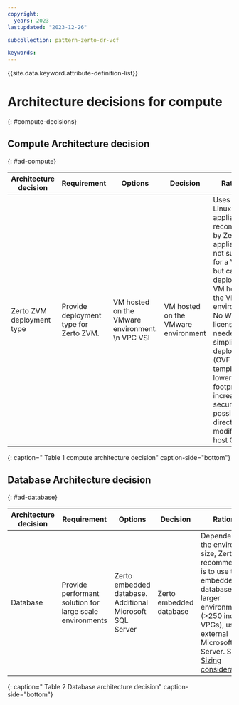 ```yaml
---
copyright:
  years: 2023
lastupdated: "2023-12-26"

subcollection: pattern-zerto-dr-vcf

keywords:
---
```

{{site.data.keyword.attribute-definition-list}}

# Architecture decisions for compute
{: #compute-decisions}

## Compute Architecture decision
{: #ad-compute}

| **Architecture decision**                                            | **Requirement**                  | **Options**                            | **Decision**                  | **Rationale**                                                                                                                                                                                                                                                                                                     |
| -------------------------------------------------------------------------- | -------------------------------------- | -------------------------------------------- | ----------------------------------- | ----------------------------------------------------------------------------------------------------------------------------------------------------------------------------------------------------------------------------------------------------------------------------------------------------------------------- |
| Zerto ZVM deployment type                                                  | Provide deployment type for Zerto ZVM. | VM hosted on the VMware environment.  \n VPC VSI | VM hosted on the VMware environment | Uses the Linux based appliance as recommended by Zerto. This appliance is not suitable for a VPC VSI but can be deployed as a VM hosted on the VMware environment. No Windows license needed, simplified deployment (OVF template), lower footprint, increased security (no possibility to directly modify the host OS) |
{: caption=" Table 1 compute architecture decision" caption-side="bottom"}

## Database Architecture decision
{: #ad-database}

| **Architecture decision**                                             | **Requirement**                                    | **Options**                                        | **Decision**      | **Rationale**                                                                                                                                                                                                                                                                     |
| --------------------------------------------------------------------------- | -------------------------------------------------------- | -------------------------------------------------------- | ----------------------- | --------------------------------------------------------------------------------------------------------------------------------------------------------------------------------------------------------------------------------------------------------------------------------------- |
| Database                                                                    | Provide performant solution for large scale environments | Zerto embedded database. Additional Microsoft SQL Server | Zerto embedded database | Dependent on the environment size, Zerto's recommendation is to use the embedded database. For larger environments (\>250 incoming VPGs), use an external Microsoft SQL Server. See [Sizing considerations](https://help.zerto.com/bundle/Install.VC.HTML/page/Database_Requirements.htm). |
{: caption=" Table 2 Database architecture decision" caption-side="bottom"}

